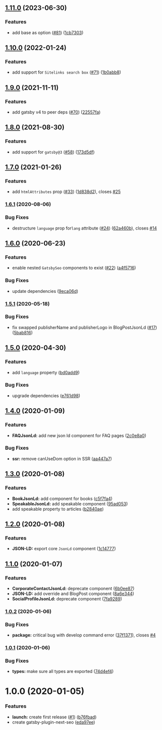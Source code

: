 ## [1.11.0](https://github.com/ifiokjr/gatsby-plugin-next-seo/compare/v1.10.0...v1.11.0) (2023-06-30)


### Features

* add base as option ([#81](https://github.com/ifiokjr/gatsby-plugin-next-seo/issues/81)) ([1cb7303](https://github.com/ifiokjr/gatsby-plugin-next-seo/commit/1cb730396fb61edb90df6c4d94b75c57e111f1e7))

## [1.10.0](https://github.com/ifiokjr/gatsby-plugin-next-seo/compare/v1.9.0...v1.10.0) (2022-01-24)


### Features

* add support for `Sitelinks search box` ([#71](https://github.com/ifiokjr/gatsby-plugin-next-seo/issues/71)) ([1b0abb8](https://github.com/ifiokjr/gatsby-plugin-next-seo/commit/1b0abb82960bbc43bc7f57d9b60bb22a928b0369))

## [1.9.0](https://github.com/ifiokjr/gatsby-plugin-next-seo/compare/v1.8.0...v1.9.0) (2021-11-11)


### Features

* add gatsby v4 to peer deps ([#70](https://github.com/ifiokjr/gatsby-plugin-next-seo/issues/70)) ([22557fa](https://github.com/ifiokjr/gatsby-plugin-next-seo/commit/22557fac756581fcc101d5c882581cedadb0fefa))

## [1.8.0](https://github.com/ifiokjr/gatsby-plugin-next-seo/compare/v1.7.0...v1.8.0) (2021-08-30)


### Features

* add support for `gatsby@3` ([#58](https://github.com/ifiokjr/gatsby-plugin-next-seo/issues/58)) ([173d5df](https://github.com/ifiokjr/gatsby-plugin-next-seo/commit/173d5dfdf37423b37058d5767cdb9bbefd0cd648))

## [1.7.0](https://github.com/ifiokjr/gatsby-plugin-next-seo/compare/v1.6.1...v1.7.0) (2021-01-26)


### Features

* add `htmlAttributes` prop ([#33](https://github.com/ifiokjr/gatsby-plugin-next-seo/issues/33)) ([1d838d2](https://github.com/ifiokjr/gatsby-plugin-next-seo/commit/1d838d2a6008391318b23d0f27703a06a0791eb2)), closes [#25](https://github.com/ifiokjr/gatsby-plugin-next-seo/issues/25)

### [1.6.1](https://github.com/ifiokjr/gatsby-plugin-next-seo/compare/v1.6.0...v1.6.1) (2020-08-06)


### Bug Fixes

* destructure `language` prop for`lang` attribute ([#24](https://github.com/ifiokjr/gatsby-plugin-next-seo/issues/24)) ([62a460b](https://github.com/ifiokjr/gatsby-plugin-next-seo/commit/62a460b0a9bb561a5ad85107dc5193fe8c241079)), closes [#14](https://github.com/ifiokjr/gatsby-plugin-next-seo/issues/14)

## [1.6.0](https://github.com/ifiokjr/gatsby-plugin-next-seo/compare/v1.5.1...v1.6.0) (2020-06-23)


### Features

* enable nested `GatsbySeo` components to exist ([#22](https://github.com/ifiokjr/gatsby-plugin-next-seo/issues/22)) ([a4f5716](https://github.com/ifiokjr/gatsby-plugin-next-seo/commit/a4f5716b9899d01b19123cfbce39a24fd9e451da))


### Bug Fixes

* update dependencies ([9eca06d](https://github.com/ifiokjr/gatsby-plugin-next-seo/commit/9eca06d8458299d53b1057e2d695dab17221b3e3))

### [1.5.1](https://github.com/ifiokjr/gatsby-plugin-next-seo/compare/v1.5.0...v1.5.1) (2020-05-18)


### Bug Fixes

* fix swapped publisherName and publisherLogo in BlogPostJsonLd ([#17](https://github.com/ifiokjr/gatsby-plugin-next-seo/issues/17)) ([5bab816](https://github.com/ifiokjr/gatsby-plugin-next-seo/commit/5bab8161fe7b358a77c62bf7561dabca2ba0e033))

## [1.5.0](https://github.com/ifiokjr/gatsby-plugin-next-seo/compare/v1.4.0...v1.5.0) (2020-04-30)


### Features

* add `language` property ([bd0add9](https://github.com/ifiokjr/gatsby-plugin-next-seo/commit/bd0add90405849d3d4ba2b28935c29b9ba545aa7))


### Bug Fixes

* upgrade dependencies ([e761d98](https://github.com/ifiokjr/gatsby-plugin-next-seo/commit/e761d98c649e13d26a0f5d997609e26ece0a2a9b))

## [1.4.0](https://github.com/ifiokjr/gatsby-plugin-next-seo/compare/v1.3.0...v1.4.0) (2020-01-09)


### Features

* **FAQJsonLd:** add new json ld component for FAQ pages ([2c0e8a0](https://github.com/ifiokjr/gatsby-plugin-next-seo/commit/2c0e8a09ac72954a3ad6166652b584fabf647f92))


### Bug Fixes

* **ssr:** remove canUseDom option in SSR ([aa447a7](https://github.com/ifiokjr/gatsby-plugin-next-seo/commit/aa447a74fd201b0823c78fd21ae0c9fdbf0f088c))

## [1.3.0](https://github.com/ifiokjr/gatsby-plugin-next-seo/compare/v1.2.0...v1.3.0) (2020-01-08)


### Features

* **BookJsonLd:** add component for books ([c5f7fa4](https://github.com/ifiokjr/gatsby-plugin-next-seo/commit/c5f7fa457c918335ac2e16150b6e18abd8f83b6d))
* **SpeakableJsonLd:** add speakable component ([95ad053](https://github.com/ifiokjr/gatsby-plugin-next-seo/commit/95ad053049126dea7a7cf7b9e069329cf9701513))
* add speakable property to articles ([b2840ae](https://github.com/ifiokjr/gatsby-plugin-next-seo/commit/b2840aefcd698899a8dbf87e06706a767fe88a85))

## [1.2.0](https://github.com/ifiokjr/gatsby-plugin-next-seo/compare/v1.1.0...v1.2.0) (2020-01-08)


### Features

* **JSON-LD:** export core `JsonLd` component ([1c14777](https://github.com/ifiokjr/gatsby-plugin-next-seo/commit/1c14777e63bfb4ece350cffde66cca8ba05cc094))

## [1.1.0](https://github.com/ifiokjr/gatsby-plugin-next-seo/compare/v1.0.2...v1.1.0) (2020-01-07)


### Features

* **CorporateContactJsonLd:** deprecate component ([6b0ee87](https://github.com/ifiokjr/gatsby-plugin-next-seo/commit/6b0ee87c1e59d8316f7086ca2513211045fb3f0c))
* **JSON-LD:** add override and BlogPost component ([8a6e344](https://github.com/ifiokjr/gatsby-plugin-next-seo/commit/8a6e34462d25e502d725e56f9f07797c4ac4e984))
* **SocialProfileJsonLd:** deprecate component ([7fa9289](https://github.com/ifiokjr/gatsby-plugin-next-seo/commit/7fa92895b1f06038833e9c41aa40ee6f58ad314c))

### [1.0.2](https://github.com/ifiokjr/gatsby-plugin-next-seo/compare/v1.0.1...v1.0.2) (2020-01-06)


### Bug Fixes

* **package:** critical bug with develop command error ([37f1371](https://github.com/ifiokjr/gatsby-plugin-next-seo/commit/37f13719101d70115b2cf13058d199c6de55a891)), closes [#4](https://github.com/ifiokjr/gatsby-plugin-next-seo/issues/4)

### [1.0.1](https://github.com/ifiokjr/gatsby-plugin-next-seo/compare/v1.0.0...v1.0.1) (2020-01-06)


### Bug Fixes

* **types:** make sure all types are exported ([74d4ef4](https://github.com/ifiokjr/gatsby-plugin-next-seo/commit/74d4ef42c5c35199b965f56f03f04a32f6b057ca))

# 1.0.0 (2020-01-05)

### Features

- **launch:** create first release ([#1](https://github.com/ifiokjr/gatsby-plugin-next-seo/issues/1)) ([b76fbad](https://github.com/ifiokjr/gatsby-plugin-next-seo/commit/b76fbad322ce57bfc9b72152987cc26bab046593))
- create gatsby-plugin-next-seo ([eda97ee](https://github.com/ifiokjr/gatsby-plugin-next-seo/commit/eda97ee97bad4c9e54eff721aadaeb837c916224))
